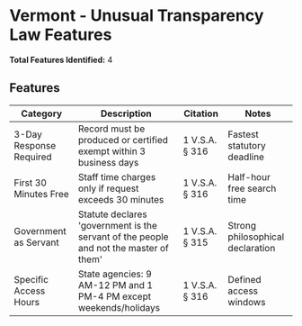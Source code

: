 # Vermont - Unusual Transparency Law Features

**Total Features Identified:** 4

## Features

| Category | Description | Citation | Notes |
|----------|-------------|----------|-------|
| 3-Day Response Required | Record must be produced or certified exempt within 3 business days | 1 V.S.A. § 316 | Fastest statutory deadline |
| First 30 Minutes Free | Staff time charges only if request exceeds 30 minutes | 1 V.S.A. § 316 | Half-hour free search time |
| Government as Servant | Statute declares 'government is the servant of the people and not the master of them' | 1 V.S.A. § 315 | Strong philosophical declaration |
| Specific Access Hours | State agencies: 9 AM-12 PM and 1 PM-4 PM except weekends/holidays | 1 V.S.A. § 316 | Defined access windows |
